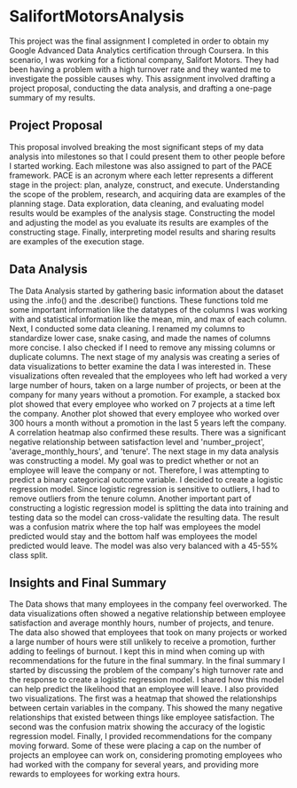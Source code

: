 # SalifortMotorsAnalysis
This project was the final assignment I completed in order to obtain my Google Advanced Data Analytics certification through Coursera. In this scenario, I was working for a fictional company, Salifort Motors. They had been having a problem with a high turnover rate and they wanted me to investigate the possible causes why. This assignment involved drafting a project proposal, conducting the data analysis, and drafting a one-page summary of my results. 

## Project Proposal
This proposal involved breaking the most significant steps of my data analysis into milestones so that I could present them to other people before I started working. Each milestone was also assigned to part of the PACE framework. PACE is an acronym where each letter represents a different stage in the project: plan, analyze, construct, and execute. Understanding the scope of the problem, research, and acquiring data are examples of the planning stage. Data exploration, data cleaning, and evaluating model results would be examples of the analysis stage. Constructing the model and adjusting the model as you evaluate its results are examples of the constructing stage. Finally, interpreting model results and sharing results are examples of the execution stage.   

## Data Analysis
The Data Analysis started by gathering basic information about the dataset using the .info() and the .describe() functions. These functions told me some important information like the datatypes of the columns I was working with and statistical information like the mean, min, and max of each column. Next, I conducted some data cleaning. I renamed my columns to standardize lower case, snake casing, and made the names of columns more concise. I also checked if I need to remove any missing columns or duplicate columns. The next stage of my analysis was creating a series of data visualizations to better examine the data I was interested in. These visualizations often revealed that the employees who left had worked a very large number of hours, taken on a large number of projects, or been at the company for many years without a promotion. For example, a stacked box plot showed that every employee who worked on 7 projects at a time left the company. Another plot showed that every employee who worked over 300 hours a month without a promotion in the last 5 years left the company. A correlation heatmap also confirmed these results. There was a significant negative relationship between satisfaction level and 'number_project', 'average_monthly_hours', and 'tenure'. The next stage in my data analysis was constructing a model. My goal was to predict whether or not an employee will leave the company or not. Therefore, I was attempting to predict a binary categorical outcome variable. I decided to create a logistic regression model. Since logistic regression is sensitive to outliers, I had to remove outliers from the tenure column. Another important part of constructing a logistic regression model is splitting the data into training and testing data so the model can cross-validate the resulting data. The result was a confusion matrix where the top half was employees the model predicted would stay and the bottom half was employees the model predicted would leave. The model was also very balanced with a 45-55% class split. 

## Insights and Final Summary
The Data shows that many employees in the company feel overworked. The data visualizations often showed a negative relationship between employee satisfaction and average monthly hours, number of projects, and tenure. The data also showed that employees that took on many projects or worked a large number of hours were still unlikely to receive a promotion, further adding to feelings of burnout. I kept this in mind when coming up with recommendations for the future in the final summary. In the final summary I started by discussing the problem of the company's high turnover rate and the response to create a logistic regression model. I shared how this model can help predict the likelihood that an employee will leave. I also provided two visualizations. The first was a heatmap that showed the relationships between certain variables in the company. This showed the many negative relationships that existed between things like employee satisfaction. The second was the confusion matrix showing the accuracy of the logistic regression model. Finally, I provided recommendations for the company moving forward. Some of these were placing a cap on the number of projects an employee can work on, considering promoting employees who had worked with the company for several years, and providing more rewards to employees for working extra hours. 
